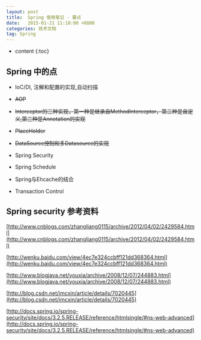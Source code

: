```yaml
---
layout: post
title:  Spring 使用笔记 - 要点
date:   2015-01-21 11:18:00 +0800
categories: 技术文档
tag: Spring
---
```


* content
{:toc}


Spring 中的点
-------------------------------------

* IoC/DI, 注解和配置的实现,自动扫描
* <del>AOP</del>
* <del>Interceptor的三种实现，第一种是继承自MethodInterceptor，第二种是自定义,第三种是Annotation的实现</del>
* <del>PlaceHolder</del>
* <del>DataSource控制和多Datasource的实现</del>
* Spring Security

* Spring Schedule
* Spring与Ehcache的结合
* Transaction Control


Spring security 参考资料
-----------------------------------
[http://www.cnblogs.com/zhangliang0115/archive/2012/04/02/2429584.html](http://www.cnblogs.com/zhangliang0115/archive/2012/04/02/2429584.html)

[http://wenku.baidu.com/view/4ec7e324ccbff121dd368364.html](http://wenku.baidu.com/view/4ec7e324ccbff121dd368364.html)

[http://www.blogjava.net/youxia/archive/2008/12/07/244883.html](http://www.blogjava.net/youxia/archive/2008/12/07/244883.html)

[http://blog.csdn.net/imcxin/article/details/7020445](http://blog.csdn.net/imcxin/article/details/7020445)

[http://docs.spring.io/spring-security/site/docs/3.2.5.RELEASE/reference/htmlsingle/#ns-web-advanced](http://docs.spring.io/spring-security/site/docs/3.2.5.RELEASE/reference/htmlsingle/#ns-web-advanced)